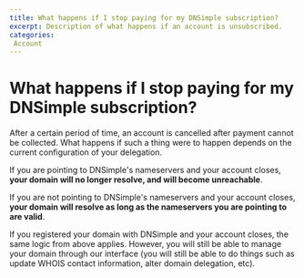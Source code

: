 ```yaml
---
title: What happens if I stop paying for my DNSimple subscription?
excerpt: Description of what happens if an account is unsubscribed. 
categories:
 Account
---
```


# What happens if I stop paying for my DNSimple subscription?

After a certain period of time, an account is cancelled after payment cannot be collected. What happens if such a thing were to happen depends on the current configuration of your delegation. 

If you are pointing to DNSimple's nameservers and your account closes, **your domain will no longer resolve, and will become unreachable**. 

If you are not pointing to DNSimple's nameservers and your account closes, **your domain will resolve as long as the nameservers you are pointing to are valid**. 

If you registered your domain with DNSimple and your account closes, the same logic from above applies. However, you will still be able to manage your domain through our interface (you will still be able to do things such as update WHOIS contact information, alter domain delegation, etc).
